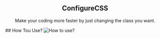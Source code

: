<b><h2 align="center">ConfigureCSS</h2></b>
<p align="center">
  Make your coding more faster by just changing the class you want.
</p>
## How Tou Use?
<img src="https://raw.githubusercontent.com/zrafiq111/configureCss/master/doc/SS.png" alt="How to use?">
